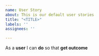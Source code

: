 ```yaml
---
name: User Story
about: This is our default user stories
title: "<TITLE>"
labels: ''
assignees: ''

---
```


As a **user** I can **do** so that **get outcome**
